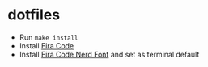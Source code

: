 # dotfiles

- Run `make install`
- Install [Fira Code](https://github.com/tonsky/FiraCode)
- Install [Fira Code Nerd Font](https://www.nerdfonts.com/font-downloads) and set as terminal default

